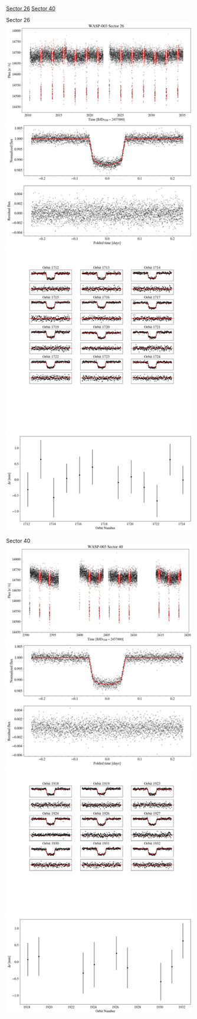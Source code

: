 [Sector 26](#sector26)
[Sector 40](#sector40)

<a name = "sector26"></a>
Sector 26
![alt text](/tt/WASP-003_Sector_26/WASP-003_Sector_26_a_TimeSeries.png)
![alt text](/tt/WASP-003_Sector_26/WASP-003_Sector_26_b_FoldedLightCurve.png)
![alt text](/tt/WASP-003_Sector_26/WASP-003_Sector_26_b_IndividualTransitsWithFit.png)
![alt text](/tt/WASP-003_Sector_26/WASP-003_Sector_26_c_TimingResiduals.png)

<a name = "sector40"></a>
Sector 40
![alt text](/tt/WASP-003_Sector_40/WASP-003_Sector_40_a_TimeSeries.png)
![alt text](/tt/WASP-003_Sector_40/WASP-003_Sector_40_b_FoldedLightCurve.png)
![alt text](/tt/WASP-003_Sector_40/WASP-003_Sector_40_b_IndividualTransitsWithFit.png)
![alt text](/tt/WASP-003_Sector_40/WASP-003_Sector_40_c_TimingResiduals.png)


